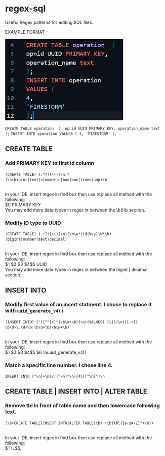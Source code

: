 # regex-sql
Useful Regex patterns for editing SQL files.

EXAMPLE FORMAT 

![Image](example_format.png)

``
CREATE TABLE operation  ( 
opnid UUID PRIMARY KEY,
operation_name text
);
``
``
INSERT INTO operation
VALUES (
4,
'FIRESTORM'
);
``

## CREATE TABLE
### Add PRIMARY KEY to first id column

``(CREATE TABLE) (.*?)(\()(\n.* )\b(bigint|text|n|numeric|boolean|timestamp)\b``

<br/>
In your IDE, insert regex in find box then use replace all method with the following:
<br/>
$0 PRIMARY KEY
<br/>
You may add more data types in regex in between the \b()\b section. 


### Modify ID type to UUID 

``(CREATE TABLE) (.*?)(\()(\n)(\b\w*(id|key)\w*\b) (bigint|number|text|decimal)``

<br/>
In your IDE, insert regex in find box then use replace all method with the following:
<br/>
$1 $2 $3 $4$5 UUID
<br/>
You may add more data types in regex in between the bigint | decimal section. 



## INSERT INTO 
### Modify first value of an insert statment. I chose to replace it with ``uuid_generate_v4()``

``(INSERT INTO) ("([^"]+)"|\b\w+\b)(\n)(VALUES) (\()(\n)([-+]?\b\d+\.\d+\b|\b\d+\b|\b\w+\b)``

<br/>
In your IDE, insert regex in find box then use replace all method with the following:
<br/>
$1 $2 $3 $4$5 $6 \nuuid_generate_v4()
<br/>

### Match a specific line number. I chose line 4.

``INSERT INTO [^\n]+\n(?:[^\n]*\n){4}([^\n]*)\n``
<br/>

## CREATE TABLE | INSERT INTO | ALTER TABLE
### Remove tbl in front of table name and then lowercase following text.

``(\b(CREATE TABLE|INSERT INTO|ALTER TABLE)\b) (\b(tbl([a-zA-Z]*)\b))``

<br/>
In your IDE, insert regex in find box then use replace all method with the following:
<br/>
$1 \L$5,
<br/>
